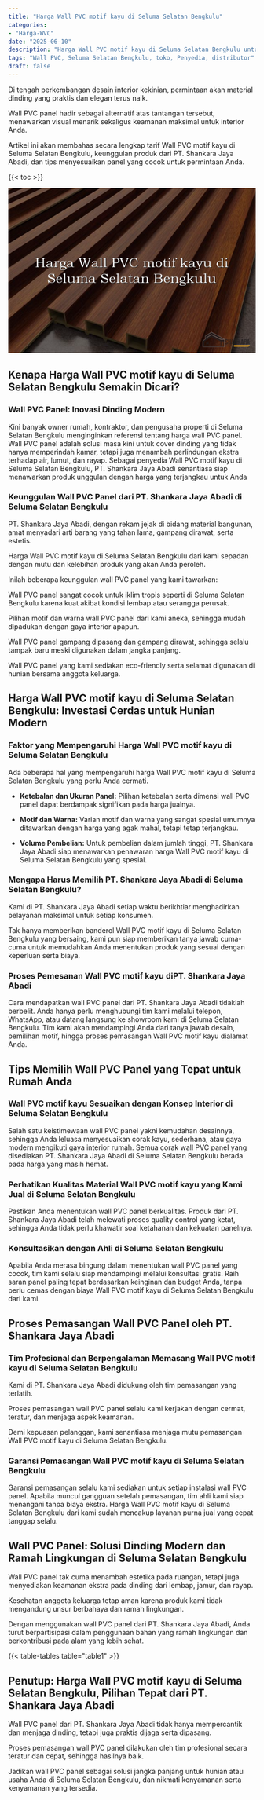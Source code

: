 ```yaml
---
title: "Harga Wall PVC motif kayu di Seluma Selatan Bengkulu"
categories: 
- "Harga-WVC"
date: "2025-06-10"
description: "Harga Wall PVC motif kayu di Seluma Selatan Bengkulu untuk hunian, perkantoran, dan gerai. Panel unggulan, beragam motif, pilihan warna menarik, beserta layanan instalasi ditangani oleh teknisi profesional serta garansi resmi!|Servis penjualan Wall PVC motif kayu di Seluma Selatan Bengkulu untuk keperluan rumah, kantor, atau toko, beserta panel terbaik dan penempatan oleh tenaga ahli berpengalaman serta garansi resmi.|Alternatif Wall PVC motif kayu di Seluma Selatan Bengkulu yang terpercaya bagi rumah, office, serta ritel, bersama panel terbaik dan instalasi dikerjakan oleh teknisi berpengalaman serta garansi resmi.|Penyediaan Wall PVC motif kayu di Seluma Selatan Bengkulu bagi tempat tinggal, office, serta gerai, dengan produk unggulan dan penempatan dikerjakan oleh tim berpengalaman, dilengkapi beserta kepastian resmi.}"
tags: "Wall PVC, Seluma Selatan Bengkulu, toko, Penyedia, distributor"
draft: false
---
```


Di tengah perkembangan desain interior kekinian, permintaan akan material dinding yang praktis dan elegan terus naik.

Wall PVC panel hadir sebagai alternatif atas tantangan tersebut, menawarkan visual menarik sekaligus keamanan maksimal untuk interior Anda.

Artikel ini akan membahas secara lengkap tarif Wall PVC motif kayu di Seluma Selatan Bengkulu, keunggulan produk dari PT. Shankara Jaya Abadi, dan tips menyesuaikan panel yang cocok untuk permintaan Anda.

{{< toc >}}

![Harga Wall PVC motif kayu di Seluma Selatan Bengkulu](/images/Harga-WVC/Harga-Wall-PVC-motif-kayu-di-Seluma-Selatan-Bengkulu.png)


## Kenapa Harga Wall PVC motif kayu di Seluma Selatan Bengkulu Semakin Dicari?

### Wall PVC Panel: Inovasi Dinding Modern

Kini banyak owner rumah, kontraktor, dan pengusaha properti di Seluma Selatan Bengkulu menginginkan referensi tentang harga wall PVC panel. Wall PVC panel adalah solusi masa kini untuk cover dinding yang tidak hanya memperindah kamar, tetapi juga menambah perlindungan ekstra terhadap air, lumut, dan rayap. Sebagai penyedia Wall PVC motif kayu di Seluma Selatan Bengkulu, PT. Shankara Jaya Abadi senantiasa siap menawarkan produk unggulan dengan harga yang terjangkau untuk Anda

### Keunggulan Wall PVC Panel dari PT. Shankara Jaya Abadi di Seluma Selatan Bengkulu

PT. Shankara Jaya Abadi, dengan rekam jejak di bidang material bangunan, amat menyadari arti barang yang tahan lama, gampang dirawat, serta estetis.

Harga Wall PVC motif kayu di Seluma Selatan Bengkulu dari kami sepadan dengan mutu dan kelebihan produk yang akan Anda peroleh.

Inilah beberapa keunggulan wall PVC panel yang kami tawarkan:

Wall PVC panel sangat cocok untuk iklim tropis seperti di Seluma Selatan Bengkulu karena kuat akibat kondisi lembap atau serangga perusak.

Pilihan motif dan warna wall PVC panel dari kami aneka, sehingga mudah dipadukan dengan gaya interior apapun.

Wall PVC panel gampang dipasang dan gampang dirawat, sehingga selalu tampak baru meski digunakan dalam jangka panjang.

Wall PVC panel yang kami sediakan eco-friendly serta selamat digunakan di hunian bersama anggota keluarga.

## Harga Wall PVC motif kayu di Seluma Selatan Bengkulu: Investasi Cerdas untuk Hunian Modern

### Faktor yang Mempengaruhi Harga Wall PVC motif kayu di Seluma Selatan Bengkulu

Ada beberapa hal yang mempengaruhi harga Wall PVC motif kayu di Seluma Selatan Bengkulu yang perlu Anda cermati.

- **Ketebalan dan Ukuran Panel:** Pilihan ketebalan serta dimensi wall PVC panel dapat berdampak signifikan pada harga jualnya.

- **Motif dan Warna:** Varian motif dan warna yang sangat spesial umumnya ditawarkan dengan harga yang agak mahal, tetapi tetap terjangkau.

- **Volume Pembelian:** Untuk pembelian dalam jumlah tinggi, PT. Shankara Jaya Abadi siap menawarkan penawaran harga Wall PVC motif kayu di Seluma Selatan Bengkulu yang spesial.

### Mengapa Harus Memilih PT. Shankara Jaya Abadi di Seluma Selatan Bengkulu?

Kami di PT. Shankara Jaya Abadi setiap waktu berikhtiar menghadirkan pelayanan maksimal untuk setiap konsumen.

Tak hanya memberikan banderol Wall PVC motif kayu di Seluma Selatan Bengkulu yang bersaing, kami pun siap memberikan tanya jawab cuma-cuma untuk memudahkan Anda menentukan produk yang sesuai dengan keperluan serta biaya.

### Proses Pemesanan Wall PVC motif kayu diPT. Shankara Jaya Abadi

Cara mendapatkan wall PVC panel dari PT. Shankara Jaya Abadi tidaklah berbelit. Anda hanya perlu menghubungi tim kami melalui telepon, WhatsApp, atau datang langsung ke showroom kami di Seluma Selatan Bengkulu. Tim kami akan mendampingi Anda dari tanya jawab desain, pemilihan motif, hingga proses pemasangan Wall PVC motif kayu dialamat Anda.

## Tips Memilih Wall PVC Panel yang Tepat untuk Rumah Anda

### Wall PVC motif kayu Sesuaikan dengan Konsep Interior di Seluma Selatan Bengkulu

Salah satu keistimewaan wall PVC panel yakni kemudahan desainnya, sehingga Anda leluasa menyesuaikan corak kayu, sederhana, atau gaya modern mengikuti gaya interior rumah. Semua corak wall PVC panel yang disediakan PT. Shankara Jaya Abadi di Seluma Selatan Bengkulu berada pada harga yang masih hemat.

### Perhatikan Kualitas Material Wall PVC motif kayu yang Kami Jual di Seluma Selatan Bengkulu

Pastikan Anda menentukan wall PVC panel berkualitas. Produk dari PT. Shankara Jaya Abadi telah melewati proses quality control yang ketat, sehingga Anda tidak perlu khawatir soal ketahanan dan kekuatan panelnya.

### Konsultasikan dengan Ahli di Seluma Selatan Bengkulu

Apabila Anda merasa bingung dalam menentukan wall PVC panel yang cocok, tim kami selalu siap mendampingi melalui konsultasi gratis. Raih saran panel paling tepat berdasarkan keinginan dan budget Anda, tanpa perlu cemas dengan biaya Wall PVC motif kayu di Seluma Selatan Bengkulu dari kami.

## Proses Pemasangan Wall PVC Panel oleh PT. Shankara Jaya Abadi

### Tim Profesional dan Berpengalaman Memasang Wall PVC motif kayu di Seluma Selatan Bengkulu

Kami di PT. Shankara Jaya Abadi didukung oleh tim pemasangan yang terlatih.

Proses pemasangan wall PVC panel selalu kami kerjakan dengan cermat, teratur, dan menjaga aspek keamanan.

Demi kepuasan pelanggan, kami senantiasa menjaga mutu pemasangan Wall PVC motif kayu di Seluma Selatan Bengkulu.

### Garansi Pemasangan Wall PVC motif kayu di Seluma Selatan Bengkulu

Garansi pemasangan selalu kami sediakan untuk setiap instalasi wall PVC panel. Apabila muncul gangguan setelah pemasangan, tim ahli kami siap menangani tanpa biaya ekstra. Harga Wall PVC motif kayu di Seluma Selatan Bengkulu dari kami sudah mencakup layanan purna jual yang cepat tanggap selalu.

## Wall PVC Panel: Solusi Dinding Modern dan Ramah Lingkungan di Seluma Selatan Bengkulu

Wall PVC panel tak cuma menambah estetika pada ruangan, tetapi juga menyediakan keamanan ekstra pada dinding dari lembap, jamur, dan rayap.

Kesehatan anggota keluarga tetap aman karena produk kami tidak mengandung unsur berbahaya dan ramah lingkungan.

Dengan menggunakan wall PVC panel dari PT. Shankara Jaya Abadi, Anda turut berpartisipasi dalam penggunaan bahan yang ramah lingkungan dan berkontribusi pada alam yang lebih sehat.

{{< table-tables table="table1" >}}

## Penutup: Harga Wall PVC motif kayu di Seluma Selatan Bengkulu, Pilihan Tepat dari PT. Shankara Jaya Abadi

Wall PVC panel dari PT. Shankara Jaya Abadi tidak hanya mempercantik dan menjaga dinding, tetapi juga praktis dijaga serta dipasang.

Proses pemasangan wall PVC panel dilakukan oleh tim profesional secara teratur dan cepat, sehingga hasilnya baik.

Jadikan wall PVC panel sebagai solusi jangka panjang untuk hunian atau usaha Anda di Seluma Selatan Bengkulu, dan nikmati kenyamanan serta kenyamanan yang tersedia.